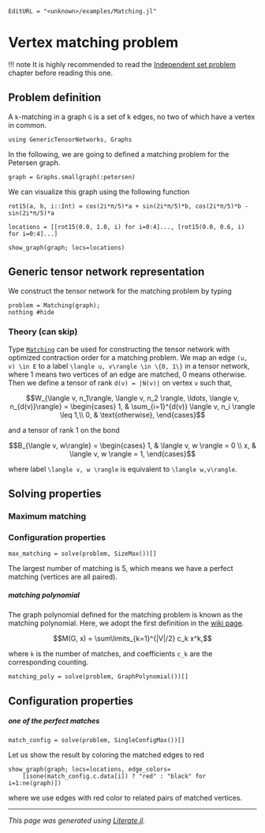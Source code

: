 ```@meta
EditURL = "<unknown>/examples/Matching.jl"
```

# Vertex matching problem

!!! note
    It is highly recommended to read the [Independent set problem](@ref) chapter before reading this one.

## Problem definition
A ``k``-matching in a graph ``G`` is a set of k edges, no two of which have a vertex in common.

````@example Matching
using GenericTensorNetworks, Graphs
````

In the following, we are going to defined a matching problem for the Petersen graph.

````@example Matching
graph = Graphs.smallgraph(:petersen)
````

We can visualize this graph using the following function

````@example Matching
rot15(a, b, i::Int) = cos(2i*π/5)*a + sin(2i*π/5)*b, cos(2i*π/5)*b - sin(2i*π/5)*a

locations = [[rot15(0.0, 1.0, i) for i=0:4]..., [rot15(0.0, 0.6, i) for i=0:4]...]

show_graph(graph; locs=locations)
````

## Generic tensor network representation
We construct the tensor network for the matching problem by typing

````@example Matching
problem = Matching(graph);
nothing #hide
````

### Theory (can skip)

Type [`Matching`](@ref) can be used for constructing the tensor network with optimized contraction order for a matching problem.
We map an edge ``(u, v) \in E`` to a label ``\langle u, v\rangle \in \{0, 1\}`` in a tensor network,
where 1 means two vertices of an edge are matched, 0 means otherwise.
Then we define a tensor of rank ``d(v) = |N(v)|`` on vertex ``v`` such that,
```math
W_{\langle v, n_1\rangle, \langle v, n_2 \rangle, \ldots, \langle v, n_{d(v)}\rangle} = \begin{cases}
    1, & \sum_{i=1}^{d(v)} \langle v, n_i \rangle \leq 1,\\
    0, & \text{otherwise},
\end{cases}
```
and a tensor of rank 1 on the bond
```math
B_{\langle v, w\rangle} = \begin{cases}
1, & \langle v, w \rangle = 0 \\
x, & \langle v, w \rangle = 1,
\end{cases}
```
where label ``\langle v, w \rangle`` is equivalent to ``\langle w,v\rangle``.

## Solving properties
### Maximum matching
### Configuration properties

````@example Matching
max_matching = solve(problem, SizeMax())[]
````

The largest number of matching is 5, which means we have a perfect matching (vertices are all paired).

##### matching polynomial
The graph polynomial defined for the matching problem is known as the matching polynomial.
Here, we adopt the first definition in the [wiki page](https://en.wikipedia.org/wiki/Matching_polynomial).
```math
M(G, x) = \sum\limits_{k=1}^{|V|/2} c_k x^k,
```
where ``k`` is the number of matches, and coefficients ``c_k`` are the corresponding counting.

````@example Matching
matching_poly = solve(problem, GraphPolynomial())[]
````

## Configuration properties

##### one of the perfect matches

````@example Matching
match_config = solve(problem, SingleConfigMax())[]
````

Let us show the result by coloring the matched edges to red

````@example Matching
show_graph(graph; locs=locations, edge_colors=
    [isone(match_config.c.data[i]) ? "red" : "black" for i=1:ne(graph)])
````

where we use edges with red color to related pairs of matched vertices.

---

*This page was generated using [Literate.jl](https://github.com/fredrikekre/Literate.jl).*

